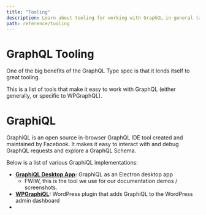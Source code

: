 ```yaml
---
title: "Tooling"
description: Learn about tooling for working with GraphQL in general (and WPGraphQL specifically)
path: reference/tooling
---
```

# GraphQL Tooling

One of the big benefits of the GraphQL Type spec is that it lends itself to great tooling.

This is a list of tools that make it easy to work with GraphQL (either generally, or specific to WPGraphQL). 

# GraphiQL
GraphiQL is an open source in-browser GraphQL IDE tool created and maintained by Facebook. It makes it easy to interact with and debug GraphQL requests and explore a GraphQL Schema.

Below is a list of various GraphiQL implementations:

* **[GraphiQL Desktop App](https://github.com/skevy/graphiql-app):** GraphiQL as an Electron desktop app 
    - FWIW, this is the tool we use for our documentation demos / screenshots. 
* **[WPGraphiQL](https://github.com/wp-graphql/wp-graphiql):** WordPress plugin that adds GraphiQL to the WordPress admin dashboard 
* 